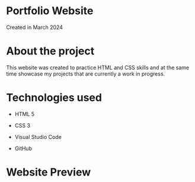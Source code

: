 # Portfolio Website
Created in March 2024

# About the project

This website was created to practice HTML and CSS skills and at the same time showcase my projects that are currently a work in progress.

# Technologies used
- HTML 5

- CSS 3

- Visual Studio Code

- GitHub

# Website Preview
